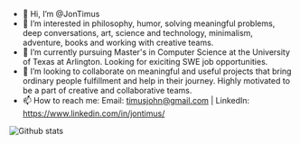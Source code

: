- 👋 Hi, I’m @JonTimus
- 👀 I’m interested in philosophy, humor, solving meaningful problems, deep conversations, art, science and technology, minimalism,
adventure, books and working with creative teams. 
- 🌱 I’m currently pursuing Master's in Computer Science at the University of Texas at Arlington. Looking for exiciting SWE job opportunities.
- 💞️ I’m looking to collaborate on meaningful and useful projects that bring ordinary people fulfillment and help in their journey. Highly motivated to be a part of creative and collaborative teams.
- 📫 How to reach me: Email: timusjohn@gmail.com | LinkedIn: https://www.linkedin.com/in/jontimus/

![Github stats](https://github-readme-stats.vercel.app/api?username=JonTimusPAT_1&theme=highcontrast&show_icons=true&count_private=true)

<!---
JonTimus/JonTimus is a ✨ special ✨ repository because its `README.md` (this file) appears on your GitHub profile.
You can click the Preview link to take a look at your changes.
--->
